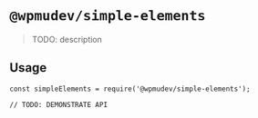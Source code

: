 # `@wpmudev/simple-elements`

> TODO: description

## Usage

```
const simpleElements = require('@wpmudev/simple-elements');

// TODO: DEMONSTRATE API
```

